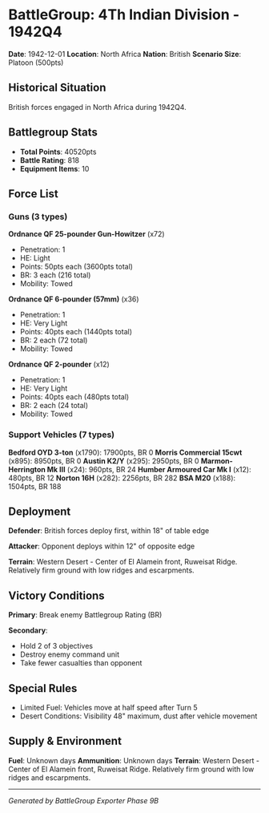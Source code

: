 # BattleGroup: 4Th Indian Division - 1942Q4

**Date**: 1942-12-01
**Location**: North Africa
**Nation**: British
**Scenario Size**: Platoon (500pts)

## Historical Situation

British forces engaged in North Africa during 1942Q4.

## Battlegroup Stats

- **Total Points**: 40520pts
- **Battle Rating**: 818
- **Equipment Items**: 10

## Force List

### Guns (3 types)

**Ordnance QF 25-pounder Gun-Howitzer** (x72)
- Penetration: 1
- HE: Light
- Points: 50pts each (3600pts total)
- BR: 3 each (216 total)
- Mobility: Towed

**Ordnance QF 6-pounder (57mm)** (x36)
- Penetration: 1
- HE: Very Light
- Points: 40pts each (1440pts total)
- BR: 2 each (72 total)
- Mobility: Towed

**Ordnance QF 2-pounder** (x12)
- Penetration: 1
- HE: Very Light
- Points: 40pts each (480pts total)
- BR: 2 each (24 total)
- Mobility: Towed

### Support Vehicles (7 types)

**Bedford OYD 3-ton** (x1790): 17900pts, BR 0
**Morris Commercial 15cwt** (x895): 8950pts, BR 0
**Austin K2/Y** (x295): 2950pts, BR 0
**Marmon-Herrington Mk III** (x24): 960pts, BR 24
**Humber Armoured Car Mk I** (x12): 480pts, BR 12
**Norton 16H** (x282): 2256pts, BR 282
**BSA M20** (x188): 1504pts, BR 188

## Deployment

**Defender**: British forces deploy first, within 18" of table edge

**Attacker**: Opponent deploys within 12" of opposite edge

**Terrain**: Western Desert - Center of El Alamein front, Ruweisat Ridge. Relatively firm ground with low ridges and escarpments.

## Victory Conditions

**Primary**: Break enemy Battlegroup Rating (BR)

**Secondary**:
- Hold 2 of 3 objectives
- Destroy enemy command unit
- Take fewer casualties than opponent

## Special Rules

- Limited Fuel: Vehicles move at half speed after Turn 5
- Desert Conditions: Visibility 48" maximum, dust after vehicle movement

## Supply & Environment

**Fuel**: Unknown days
**Ammunition**: Unknown days
**Terrain**: Western Desert - Center of El Alamein front, Ruweisat Ridge. Relatively firm ground with low ridges and escarpments.

---

*Generated by BattleGroup Exporter Phase 9B*
